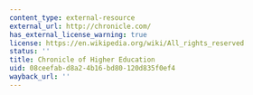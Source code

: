 ```yaml
---
content_type: external-resource
external_url: http://chronicle.com/
has_external_license_warning: true
license: https://en.wikipedia.org/wiki/All_rights_reserved
status: ''
title: Chronicle of Higher Education
uid: 08ceefab-d8a2-4b16-bd80-120d835f0ef4
wayback_url: ''
---
```

